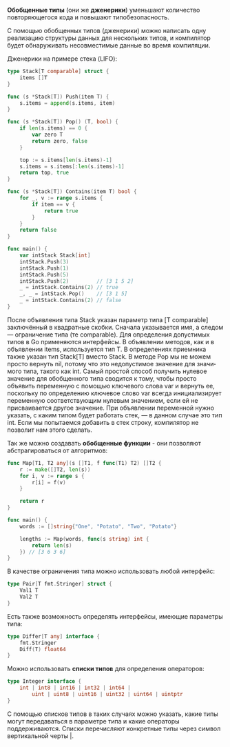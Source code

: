 **Обобщенные типы** (они же **дженерики**) уменьшают количество повторяющегося кода и повышают типобезопасность.

С помощью обобщенных типов (дженерики) можно написать одну реализацию структуры данных для нескольких типов, и компилятор будет обнаруживать несовместимые данные во время компиляции. 

Дженерики на примере стека (LIFO):
``` go
type Stack[T comparable] struct {
	items []T
}

func (s *Stack[T]) Push(item T) {
	s.items = append(s.items, item)
}

func (s *Stack[T]) Pop() (T, bool) {
	if len(s.items) == 0 {
		var zero T
		return zero, false
	}

	top := s.items[len(s.items)-1]
	s.items = s.items[:len(s.items)-1]
	return top, true
}

func (s *Stack[T]) Contains(item T) bool {
	for _, v := range s.items {
		if item == v {
			return true
		}
	}
	return false
}

func main() {
	var intStack Stack[int]
	intStack.Push(3)
	intStack.Push(1)
	intStack.Push(5)
	intStack.Push(2)         // [3 1 5 2]
	_ = intStack.Contains(2) // true
	_, _ = intStack.Pop()    // [3 1 5]
	_ = intStack.Contains(2) // false
}
```
После объявления типа Stack указан параметр типа [T comparable] заключённый в квадратные скоб­ки. Сначала указывается имя, а следом — ограничение типа (те comparable).  Для определения допустимых типов в Go применяются интерфейсы.
В объявлении методов, как и в объявлении items, используется тип T. В определениях приемника также указан тип Stack[T] вместо Stack. В методе Pop мы не можем просто вернуть nil, потому что это недопустимое значение для значи­мого типа, такого как int. Самый простой способ получить нулевое значение для обобщенного типа сводится к тому, чтобы просто объявить переменную с помо­щью ключевого слова var и вернуть ее, поскольку по определению ключевое слово var всегда инициализирует переменную соответствующим нулевым значением, если ей не присваивается другое значение. При объявлении переменной нужно указать, с каким типом будет работать стек, — в данном случае это тип int. Если мы попытаемся добавить в стек строку, компилятор не позволит нам этого сделать.

Так же можно создавать **обобщенные функции** - они позволяют абстрагироваться от алгоритмов:
``` go
func Map[T1, T2 any](s []T1, f func(T1) T2) []T2 {
	r := make([]T2, len(s))
	for i, v := range s {
		r[i] = f(v)
	}

	return r
}

func main() {
	words := []string{"One", "Potato", "Two", "Potato"}

	lengths := Map(words, func(s string) int {
		return len(s)
	}) // [3 6 3 6]
}
```

В качестве ограничения типа можно использовать любой интерфейс:
``` go
type Pair[T fmt.Stringer] struct {
	Val1 T
	Val2 T
}
```

Есть также возможность определять интерфейсы, имеющие параметры типа:
```go
type Differ[T any] interface {
	fmt.Stringer
	Diff(T) float64
}

```

Можно использовать **списки типов** для определения операторов:
``` go
type Integer interface {
	int | int8 | int16 | int32 | int64 |
		uint | uint8 | uint16 | uint32 | uint64 | uintptr
}
```
С помощью списков типов в таких случаях можно указать, какие типы могут передаваться в параметре типа и какие операторы поддерживаются. Списки перечисляют конкретные типы через символ вертикальной черты |.
